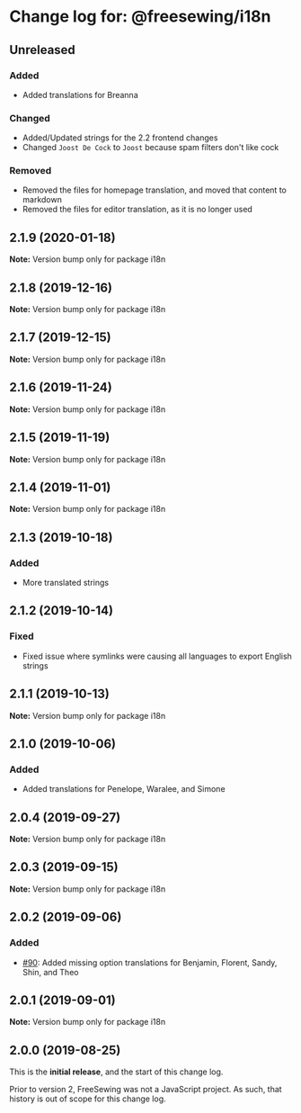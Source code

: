 # Change log for: @freesewing/i18n


## Unreleased

### Added

 - Added translations for Breanna

### Changed

 - Added/Updated strings for the 2.2 frontend changes
 - Changed `Joost De Cock` to `Joost` because spam filters don't like cock

### Removed

 - Removed the files for homepage translation, and moved that content to markdown
 - Removed the files for editor translation, as it is no longer used
## 2.1.9 (2020-01-18)

**Note:** Version bump only for package i18n


## 2.1.8 (2019-12-16)

**Note:** Version bump only for package i18n


## 2.1.7 (2019-12-15)

**Note:** Version bump only for package i18n


## 2.1.6 (2019-11-24)

**Note:** Version bump only for package i18n


## 2.1.5 (2019-11-19)

**Note:** Version bump only for package i18n


## 2.1.4 (2019-11-01)

**Note:** Version bump only for package i18n


## 2.1.3 (2019-10-18)

### Added

 - More translated strings
## 2.1.2 (2019-10-14)

### Fixed

 - Fixed issue where symlinks were causing all languages to export English strings
## 2.1.1 (2019-10-13)

**Note:** Version bump only for package i18n


## 2.1.0 (2019-10-06)

### Added

 - Added translations for Penelope, Waralee, and Simone
## 2.0.4 (2019-09-27)

**Note:** Version bump only for package i18n


## 2.0.3 (2019-09-15)

**Note:** Version bump only for package i18n


## 2.0.2 (2019-09-06)

### Added

 - [#90](https://github.com/freesewing/freesewing/issues/90): Added missing option translations for Benjamin, Florent, Sandy, Shin, and Theo
## 2.0.1 (2019-09-01)

**Note:** Version bump only for package i18n




## 2.0.0 (2019-08-25)

This is the **initial release**, and the start of this change log.

Prior to version 2, FreeSewing was not a JavaScript project.
As such, that history is out of scope for this change log.

